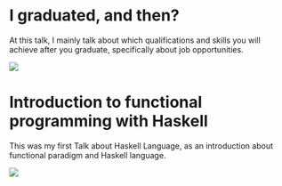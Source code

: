 # I graduated, and then?

At this talk, I mainly talk about which qualifications and skills you will achieve after you graduate, specifically about job opportunities.

![](/img/talk2.png)


# Introduction to functional programming with Haskell

This was my first Talk about Haskell Language, as an introduction about functional paradigm and Haskell language.

![](/img/talk1.png)
